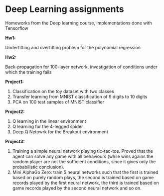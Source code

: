 # Deep Learning assignments
Homeworks from the Deep learning course, implementations done with Tensorflow

**Hw1:** 

Underfitting and overfitting problem for the polynomial regression

**Hw2:** 

Back-propagation for 100-layer network, investigation of conditions under which the training fails


**Project1:** 

1. Classification on the toy dataset with two classes
2. Transfer learning from MNIST classification of 9 digits to 10 digits
3. PCA on 100 test samples of MNIST classifier


**Project2:** 

1. Q learning in the linear environment
2. Q learning for the 4-legged spider
3. Deep Q Netowrk for the Breakout environment

**Project3:** 

1. Training a simple neural network playing tic-tac-toe. Proved that the agent can solve any game with all behaviours (while wins agains the random player are not the sufficient conditions, since it gives only the probabilistic conclusion).
2. Mini AlphaGo Zero: train 5 neural networks such that the first is trained based on purely random plays, the second is
trained based on game records played by the first neural network, the third is trained based on
game records played by the second neural network and so on.
